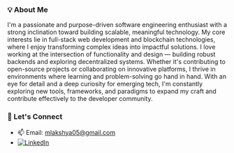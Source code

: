 ### 💡 About Me
I'm a passionate and purpose-driven software engineering enthusiast with a strong inclination toward building scalable, meaningful technology. My core interests lie in full-stack web development and blockchain technologies, where I enjoy transforming complex ideas into impactful solutions.
I love working at the intersection of functionality and design — building robust backends and exploring decentralized systems. Whether it's contributing to open-source projects or collaborating on innovative platforms, I thrive in environments where learning and problem-solving go hand in hand.
With an eye for detail and a deep curiosity for emerging tech, I'm constantly exploring new tools, frameworks, and paradigms to expand my craft and contribute effectively to the developer community.

### 🤝 Let's Connect
- 📫 Email: [mlakshya05@gmail.com](mailto:mlakshya05@gmail.com)
- [![LinkedIn](https://img.shields.io/badge/LinkedIn-Connect-blue?logo=linkedin&style=for-the-badge)](https://www.linkedin.com/in/lakshya017)



